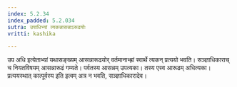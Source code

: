 ```yaml
---
index: 5.2.34
index_padded: 5.2.034
sutra: उपाधिभ्यां त्यकन्नासन्नाऽरूढयोः
vritti: kashika

---
```

उप अधि इत्येताभ्यां यथासङ्ख्यम् आसन्नारूढयोर् वर्तमानाभ्ह्रां स्वार्थे त्यकन् प्रत्ययो भवति। सञ्ज्ञाधिकाराच् च नियतविषयम् आसन्नारूढं गम्यते। पर्वतस्य आसन्नम् उपत्यका। तस्य एस्व आरूढम् अधित्यका। प्रत्ययस्थात् कात्पूर्वस्य इति इत्वम् अत्र न भवति, सञ्ज्ञाधिकारादेव।